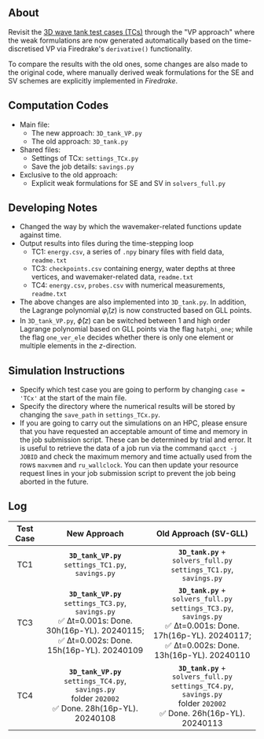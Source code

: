 ## About
Revisit the [3D wave tank test cases (TCs)](https://github.com/EAGRE-water-wave-impact-modelling/3D-wave-tank-JCP2022) through the "VP approach" where the weak formulations are now generated automatically based on the time-discretised VP via Firedrake's `derivative()` functionality. 

To compare the results with the old ones, some changes are also made to the original code, where manually derived weak formulations for the SE and SV schemes are explicitly implemented in *Firedrake*.

## Computation Codes
- Main file:
    - The new approach: `3D_tank_VP.py`
    - The old approach: `3D_tank.py`
- Shared files:
    - Settings of TCx: `settings_TCx.py`
    - Save the job details: `savings.py`
- Exclusive to the old approach:
    - Explicit weak formulations for SE and SV in `solvers_full.py`

## Developing Notes
- Changed the way by which the wavemaker-related functions update against time.
- Output results into files during the time-stepping loop
    - TC1: `energy.csv`, a series of `.npy` binary files with field data, `readme.txt`
    - TC3: `checkpoints.csv` containing energy, water depths at three vertices, and wavemaker-related data, `readme.txt`
    - TC4: `energy.csv`, `probes.csv` with numerical measurements, `readme.txt`
- The above changes are also implemented into `3D_tank.py`. In addition, the Lagrange polynomial $\tilde{\varphi}_i(z)$ is now constructed based on GLL points.
- In `3D_tank_VP.py`, $\hat{\phi}(z)$ can be switched between 1 and high order Lagrange polynomial based on GLL points via the flag `hatphi_one`; while the flag `one_ver_ele` decides whether there is only one element or multiple elements in the $z$-direction.

## Simulation Instructions
- Specify which test case you are going to perform by changing `case = 'TCx'`  at the start of the main file.
- Specify the directory where the numerical results will be stored by changing the `save_path` in `settings_TCx.py`.
- If you are going to carry out the simulations on an HPC, please ensure that you have requested an acceptable amount of time and memory in the job submission script. These can be determined by trial and error. It is useful to retrieve the data of a job run via the command `qacct -j JOBID` and check the maximum memory and time actually used from the rows `maxvmem` and `ru_wallclock`. You can then update your resource request lines in your job submission script to prevent the job being aborted in the future.

## Log
| Test Case | New Approach | Old Approach (SV-GLL) |
| :---:     |    :----:    |   :----:     |
| TC1       |**`3D_tank_VP.py`** <br/>`settings_TC1.py`, `savings.py` | **`3D_tank.py`** + `solvers_full.py` <br/>`settings_TC1.py`, `savings.py`  |
| TC3       |**`3D_tank_VP.py`** <br/>`settings_TC3.py`, `savings.py`<br/> :white_check_mark: Δt=0.001s: Done. 30h(16p-YL). 20240115; <br/>:white_check_mark: Δt=0.002s: Done. 15h(16p-YL). 20240109 | **`3D_tank.py`** + `solvers_full.py` <br/>`settings_TC3.py`, `savings.py` <br/> :white_check_mark: Δt=0.001s: Done. 17h(16p-YL). 20240117; <br/> :white_check_mark: Δt=0.002s: Done. 13h(16p-YL). 20240110 |
| TC4       |**`3D_tank_VP.py`** <br/>`settings_TC4.py`, `savings.py`<br/> folder `202002` <br/> :white_check_mark: Done. 28h(16p-YL). 20240108 |  **`3D_tank.py`** + `solvers_full.py`<br/>`settings_TC4.py`, `savings.py` <br/> folder `202002` <br/> :white_check_mark: Done. 26h(16p-YL). 20240113  |
